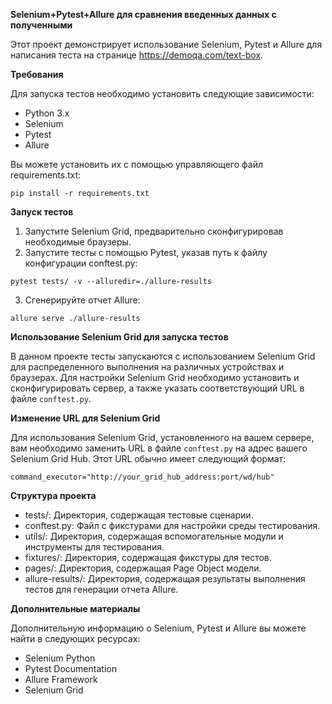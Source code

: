 **Selenium+Pytest+Allure для сравнения введенных данных с полученными**

Этот проект демонстрирует использование Selenium, Pytest и Allure для написания тестa  на странице https://demoqa.com/text-box.

**Требования**

Для запуска тестов необходимо установить следующие зависимости:

* Python 3.x
* Selenium
* Pytest
* Allure

Вы можете установить их с помощью управляющего файл requirements.txt:

`pip install -r requirements.txt`

**Запуск тестов**

1. Запустите Selenium Grid, предварительно сконфигурировав необходимые браузеры.
2. Запустите тесты с помощью Pytest, указав путь к файлу конфигурации conftest.py:

`pytest tests/ -v --alluredir=./allure-results`

3. Сгенерируйте отчет Allure:

`allure serve ./allure-results`

**Использование Selenium Grid для запуска тестов**

В данном проекте тесты запускаются с использованием Selenium Grid для распределенного выполнения на различных устройствах и браузерах. Для настройки Selenium Grid необходимо установить и сконфигурировать сервер, а также указать соответствующий URL в файле `conftest.py`.

**Изменение URL для Selenium Grid**

Для использования Selenium Grid, установленного на вашем сервере, вам необходимо заменить URL в файле `conftest.py` на адрес вашего Selenium Grid Hub. Этот URL обычно имеет следующий формат:


`command_executor="http://your_grid_hub_address:port/wd/hub"`

**Структура проекта**

* tests/: Директория, содержащая тестовые сценарии.
* conftest.py: Файл с фикстурами для настройки среды тестирования.
* utils/: Директория, содержащая вспомогательные модули и инструменты для тестирования.
* fixtures/: Директория, содержащая фикстуры для тестов.
* pages/: Директория, содержащая Page Object модели.
* allure-results/: Директория, содержащая результаты выполнения тестов для генерации отчета Allure.

**Дополнительные материалы**

Дополнительную информацию о Selenium, Pytest и Allure вы можете найти в следующих ресурсах:

* Selenium Python
* Pytest Documentation
* Allure Framework
* Selenium Grid
